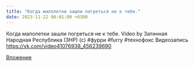 ```yaml
---
title: "Когда малолетки зашли погреться не к тебе."
date: 2023-11-22 06:01:00 +0300
---
```


Когда малолетки зашли погреться не к тебе.
Video by Затинная Народная Республика (ЗНР) (c)
#фурри #furry #технофокс
Видеозапись
https://vk.com/video41076938_456239690

[Вложение](https://vk.com/video41076938_456239690)
